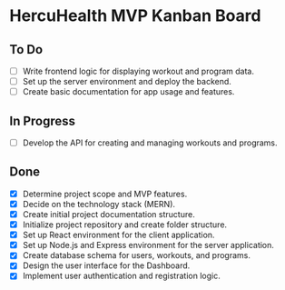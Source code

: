 # HercuHealth MVP Kanban Board

## To Do

- [ ] Write frontend logic for displaying workout and program data.
- [ ] Set up the server environment and deploy the backend.
- [ ] Create basic documentation for app usage and features.

## In Progress

- [ ] Develop the API for creating and managing workouts and programs.

## Done

- [x] Determine project scope and MVP features.
- [x] Decide on the technology stack (MERN).
- [x] Create initial project documentation structure.
- [x] Initialize project repository and create folder structure.
- [x] Set up React environment for the client application.
- [x] Set up Node.js and Express environment for the server application.
- [x] Create database schema for users, workouts, and programs.
- [x] Design the user interface for the Dashboard.
- [x] Implement user authentication and registration logic.
